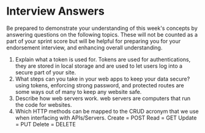 # Interview Answers

Be prepared to demonstrate your understanding of this week's concepts by answering questions on the following topics. These will not be counted as a part of your sprint score but will be helpful for preparing you for your endorsement interview, and enhancing overall understanding.

1. Explain what a token is used for.
   Tokens are used for authentications, they are stored in local storage and are used to let users log into a secure part of your site.
2. What steps can you take in your web apps to keep your data secure?
   using tokens, enforcing strong password, and protected routes are some ways out of many to keep any website safe.
3. Describe how web servers work.
   web servers are computers that run the code for websites.
4. Which HTTP methods can be mapped to the CRUD acronym that we use when interfacing with APIs/Servers.
   Create = POST
   Read = GET
   Update = PUT
   Delete = DELETE
